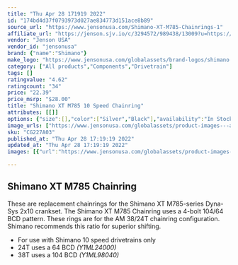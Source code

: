 ```yaml
---
title: "Thu Apr 28 171919 2022"
id: "174bd4d37f0793973d027ae834773d151ace8b89"
source_url: "https://www.jensonusa.com/Shimano-XT-M785-Chainrings-1"
affiliate_url: "https://jenson.sjv.io/c/3294572/989438/13009?u=https://www.jensonusa.com/Shimano-XT-M785-Chainrings-1"
vendor: "Jenson USA"
vendor_id: "jensonusa"
brand: {"name":"Shimano"}
make_logo: "https://www.jensonusa.com/globalassets/brand-logos/shimano.jpg"
category: ["All products","Components","Drivetrain"]
tags: []
ratingvalue: "4.62"
ratingcount: "34"
price: "22.39"
price_msrp: "$28.00"
title: "Shimano XT M785 10 Speed Chainring"
attributes: [[]]
options: {"size":[],"color":["Silver","Black"],"availability":"In Stock"}
image_urls: ["https://www.jensonusa.com/globalassets/product-images---all-assets/shimano/cg227a03-----24.jpg"]
sku: "CG227A03"
published_at: "Thu Apr 28 17:19:19 2022"
updated_at: "Thu Apr 28 17:19:19 2022"
images: [{"url":"https://www.jensonusa.com/globalassets/product-images---all-assets/shimano/cg227a03-----24.jpg","path":"full/299538ae49c0717812fa1deb3f790cda71551b8a.jpg","checksum":"c5ffe638340c210f6b6d2e05334e6cc5","status":"downloaded"}]

---
```

## Shimano XT M785 Chainring

These are replacement chainrings for the Shimano XT M785-series Dyna-Sys 2x10
crankset. The Shimano XT M785 Chainring uses a 4-bolt 104/64 BCD pattern.
These rings are for the AM 38/24T chainring configuration. Shimano recommends
this ratio for superior shifting.

  * For use with Shimano 10 speed drivetrains only
  * 24T uses a 64 BCD _(Y1ML24000)_
  * 38T uses a 104 BCD _(Y1ML98040)_

